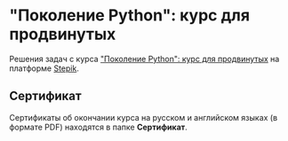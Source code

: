 # "Поколение Python": курс для продвинутых

Решения задач с курса ["Поколение Python": курс для продвинутых](https://stepik.org/course/68343/syllabus) на платформе [Stepik](https://stepik.org/learn).

## Сертификат

Сертификаты об окончании курса на русском и английском языках (в формате PDF) находятся в папке **Сертификат**.